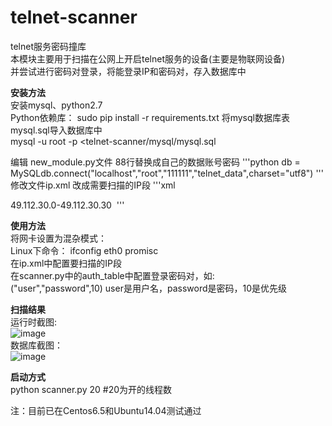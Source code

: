 # telnet-scanner 
telnet服务密码撞库  
本模块主要用于扫描在公网上开启telnet服务的设备(主要是物联网设备)  
并尝试进行密码对登录，将能登录IP和密码对，存入数据库中   

**安装方法**    
安装mysql、python2.7  
Python依赖库： sudo pip install -r requirements.txt
将mysql数据库表mysql.sql导入数据库中   
mysql -u root  -p <telnet-scanner/mysql/mysql.sql
 
 
编辑 new_module.py文件
88行替换成自己的数据账号密码
'''python
db = MySQLdb.connect("localhost","root","111111","telnet_data",charset="utf8")
''' 
修改文件ip.xml  改成需要扫描的IP段
'''xml
<?xml version="1.0" ?>
<ip>
<ip_range>49.112.30.0-49.112.30.30</ip_range>
</ip>﻿
'''
 
**使用方法**  
将网卡设置为混杂模式：  
    Linux下命令： ifconfig eth0 promisc  
在ip.xml中配置要扫描的IP段  
在scanner.py中的auth_table中配置登录密码对，如:    
("user","password",10)   user是用户名，password是密码，10是优先级 
 
**扫描结果**    
运行时截图:  
![image](https://github.com/scu-igroup/telnet-scanner/raw/master/images/result.png)  
数据库截图：  
![image](https://github.com/scu-igroup/telnet-scanner/raw/master/images/mysql_result.png)  

**启动方式**  
python scanner.py 20 #20为开的线程数  
  
注：目前已在Centos6.5和Ubuntu14.04测试通过


